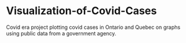 # Visualization-of-Covid-Cases
Covid era project plotting covid cases in Ontario and Quebec on graphs using public data from a government agency.
